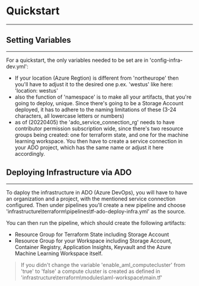 # Quickstart
---

## Setting Variables
---

For a quickstart, the only variables needed to be set are in 'config-infra-dev.yml':
* If your location (Azure Regtion) is different from 'northeurope' then you'll have to adjust it to the desired one p.ex. 'westus' like here: 'location: westus'
* also the function of 'namespace' is to make all your artifacts, that you're going to deploy, unique. Since there's going to be a Storage Account deployed, it has to adhere to the naming limitations of these (3-24 characters, all lowercase letters or numbers)
* as of (20220405) the 'ado_service_connection_rg' needs to have contributor permission subscription wide, since there's two resource groups being created: one for terraform state, and one for the machine learning workspace. You then have to create a service connection in your ADO project, which has the same name or adjust it here accordingly.


## Deploying Infrastructure via ADO
---

To daploy the infrastructure in ADO (Azure DevOps), you will have to have an organization and a project, with the mentioned service connection configured.
Then under pipelines you'll create a new pipeline and choose 'infrastructure\terraform\pipelines\tf-ado-deploy-infra.yml' as the source. 
   
   You can then run the pipeline, which should create the following artifacts:
   * Resource Group for Terraform State including Storage Account
   * Resource Group for your Workspace including Storage Account, Container Registry, Application Insights, Keyvault and the Azure Machine Learning Workspace itself.

   > If you didn't change the variable 'enable_aml_computecluster' from 'true' to 'false' a compute cluster is created as defined in 'infrastructure\terraform\modules\aml-workspace\main.tf'